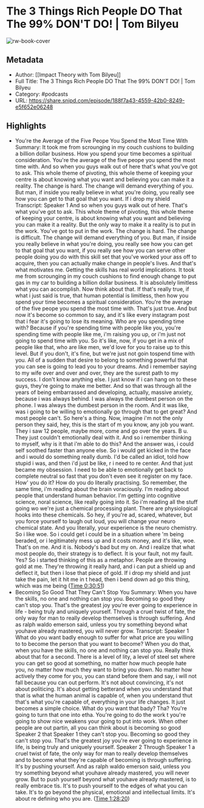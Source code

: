 # The 3 Things Rich People DO That The 99% DON'T DO! | Tom Bilyeu

![rw-book-cover](https://images.weserv.nl/?url=https%3A%2F%2Fd3wo5wojvuv7l.cloudfront.net%2Ft_rss_itunes_square_1400%2Fimages.spreaker.com%2Foriginal%2F02d7e2e19172b02a8444038b587be633.jpg&w=100&h=100)

## Metadata
- Author: [[Impact Theory with Tom Bilyeu]]
- Full Title: The 3 Things Rich People DO That The 99% DON'T DO! | Tom Bilyeu
- Category: #podcasts
- URL: https://share.snipd.com/episode/188f7a43-4559-42b0-8249-e5f652e06248

## Highlights
- You're the Average of the Five Peope You Spend the Most Time With
  Summary:
  It took me from scrounging in my couch cushions to building a billion dollar business. How you spend your time becomes a spiritual consideration. You're the average of the five peope you spend the most time with. And so when you guys walk out of here that's what you've got to ask. This whole theme of pivoting, this whole theme of keeping your centre is about knowing what you want and believing you can make it a reality. The change is hard. The change will demand everything of you. But man, if inside you really believe in what you're doing, you really see how you can get to that goal that you want. If i drop my shield
  Transcript:
  Speaker 1
  And so when you guys walk out of here. That's what you've got to ask. This whole theme of pivoting, this whole theme of keeping your centre, is about knowing what you want and believing you can make it a reality. But the only way to make it a reality is to put in the work. You've got to put in the work. The change is hard. The change is difficult. The change will demand everything of you. But man, if inside you really believe in what you're doing, you really see how you can get to that goal that you want, if you really see how you can serve other people doing you do with this skill set that you've worked your ass off to acquire, then you can actually make change in people's lives. And that's what motivates me. Getting the skills has real world implications. It took me from scrounging in my couch cushions to find enough change to put gas in my car to building a billion dollar business. It is absolutely limitless what you can accomplish. Now think about that. If that's really true, if what i just said is true, that human potential is limitless, then how you spend your time becomes a spiritual consideration. You're the average of the five peope you spend the most time with. That's just true. And but now it's become so common to say, and it's like every instagram post that i fear it's going to lose its meaning. Who are you spending time with? Because if you're spending time with people like you, you're spending time with people like me, i'm raising you up, or i'm just not going to spend time with you. So it's like, now, if you get in a mix of people like that, who are like men, we'd love for you to raise up to this level. But if you don't, it's fine, but we're just not goin tospend time with you. All of a sudden that desire to belong to something powerful that you can see is going to lead you to your dreams. And i remember saying to my wife over and over and over, they are the surest path to my success. I don't know anything else. I just know if i can hang on to these guys, they're going to make me better. And so that was through all the years of being embarrassed and developing, actually, massive anxiety, because i was always behind. I was always the dumbest person on the phone. I was always the dumbest person in the room. And it was like, was i going to be willing to emotionally go through that to get great? And most people can't. So here's a thing. Now, imagine i'm not the only person they said, hey, this is the start of m you know, any job you want. They i saw 12 people, maybe more, come and go over the years. B u. They just couldn't emotionally deal with it. And so i remember thinking to myself, why is it that i'm able to do this? And the answer was, i could self soothed faster than anyone else. So i would get kicked in the face and i would do something really dumb. I'd be called an idiot, told how stupid i was, and then i'd just be like, r i need to re center. And that just became my obsession. I need to be able to emotionally get back to complete neutral so fast that you don't even see it register on my face. How' you do it? How do you do literally practising. So remember, the same time, i'm reading about the brain voraciously. I'm reading about people that understand human behavior. I'm getting into cognitive science, noral science, like really going into it. So i'm reading all the stuff going wo we're just a chemical processing plant. There are physiological hooks into these chemicals. So hey, if you're ad, scared, whatever, but you force yourself to laugh out loud, you will change your neuro chemical state. And you literally, your experience is the neuro chemistry. So i like woe. So i could get i could be in a situation where 'm being beraded, or i legitimately mess up and it costs money, and it's like, woe. That's on me. And it is. Nobody's bad but my on. And i realize that what most people do, their strategy is to deflect. It is your fault, not my fault. Yes? So i started thinking of this as a metaphor. People are throwing gold at me. They're throwing it really hard, and i can put a shield up and deflect it, but then i lose that piece of gold. If i drop my shield and just take the pain, let it hit me in t head, then i bend down ad go this thing, which was me being ([Time 0:30:51](https://share.snipd.com/snip/746db95f-4aa8-40b1-9441-7c8d0a96943c))
- Becoming So Good That They Can't Stop You
  Summary:
  When you have the skills, no one and nothing can stop you. Becoming so good they can't stop you. That's the greatest joy you're ever going to experience in life - being truly and uniquely yourself. Through a cruel twist of fate, the only way for man to really develop themselves is through suffering. And as ralph waldo emerson said, unless you try something beyond what youhave already mastered, you will never grow.
  Transcript:
  Speaker 1
  What do you want badly enough to suffer for what price are you willing to to become the person that you want to become? When you do that, when you have the skills, no one and nothing can stop you. Really think about that for a second. There is a level of lity, a level of steel set where you can get so good at something, no matter how much people hate you, no matter how much they want to bring you down. No matter how actively they come for you, you can stand before them and say, i will not fall because you can out perform. It's not about convincing, it's not about politicing. It's about getting betterand when you understand that that is what the human animal is capable of, when you understand thut that's what you're capable of, everything in your life changes. It just becomes a simple choice. What do you want that bady? Tha? You're going to turn that one into etha. You're going to do the work t you're going to show nice weakens your going to put into work. When other people are out partin, all you can think about is becoming so good
  Speaker 2
  that
  Speaker 1
  they can't stop you. Becoming so good they can't stop you. That's the greatest joy you're ever going to experience in life, is being truly and uniquely yourself.
  Speaker 2
  Through
  Speaker 1
  a cruel twist of fate, the only way for man to really develop themselves and to become what they're capable of becoming is through suffering. It's by pushing yourself. And as ralph waldo emerson said, unless you try something beyond what youhave already mastered, you will never grow. But to push yourself beyond what youhave already mastered, is to really embrace tis. It's to push yourself to the edges of what you can take. It's to go beyond the physical, emotional and intellectual limits. It's about re defining who you are. ([Time 1:28:20](https://share.snipd.com/snip/5a90c7ac-05ed-4c1c-bf16-24b66a303c24))
